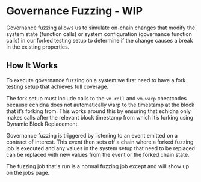 # Governance Fuzzing - WIP

Governance fuzzing allows us to simulate on-chain changes that modify the system state (function calls) or system configuration (governance function calls) in our forked testing setup to determine if the change causes a break in the existing properties.

## How It Works

To execute governance fuzzing on a system we first need to have a fork testing setup that achieves full coverage. 

The fork setup must include calls to the `vm.roll` and `vm.warp` cheatcodes because echidna does not automatically warp to the timestamp at the block that it’s forking from. This works around this by ensuring that echidna only makes calls after the relevant block timestamp from which it’s forking using Dynamic Block Replacement.

Governance fuzzing is triggered by listening to an event emitted on a contract of interest. This event then sets off a chain where a forked fuzzing job is executed and any values in the system setup that need to be replaced can be replaced with new values from the event or the forked chain state. 

The fuzzing job that's run is a normal fuzzing job except and will show up on the jobs page. 